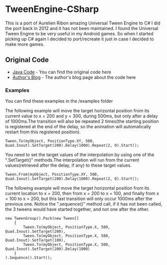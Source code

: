 # TweenEngine-CSharp

This is a port of Aurelien Ribon amazing Universal Tween Engine to C#
I did the port back in 2012 and it has not been maintained. I found the Universal Tween Engine to be very useful in my Android games. 
So when I started picking up C# again I decided to port/recreate it just in case I decided to make more games.

## Original Code

* [Java Code](https://code.google.com/archive/p/java-universal-tween-engine/downloads) - You can find the original code here
* [Author's Blog](http://www.aurelienribon.com/blog/projects/universal-tween-engine/) - The author's blog page about the code here

### Examples

You can find these examples in the /examples folder


The following example will move the target horizontal position from its current value to x = 200 and y = 300, during 500ms, but only after a delay of
1000ms.The transition will also be repeated 2 times(the starting position is registered at the end of the delay, so the animation will automatically
restart from this registered position).
```
Tween.To(myObject, PositionType.XY, 500, Quad.Inout).SetTarget(200).Delay(1000).Repeat(2, 0).Start();
```

You need to set the target values of the interpolation by using one of the ".SetTarget()" methods.The interpolation will run from the current values(retrieved after the delay, if any) to these target values.
```
Tween.From(myObject, PositionType.XY, 500, Quad.Inout).SetTarget(200).Delay(1000).Repeat(2, 0).Start();
```

The following example will move the target horizontal position from its current location to x = 200, then from x = 200 to x = 100, and finally from
x = 100 to x = 200, but this last transition will only occur 1000ms after the previous one. Notice the ".sequence()" method call, if it has not been called, the 3 tweens would have started together, and not one after the other.
```
new TweenGroup().Pack(new Tween[]
	{
		Tween.To(myObject, PositionType.X, 500, Quad.Inout).SetTarget(200),
		Tween.To(myObject, PositionType.X, 500, Quad.Inout).SetTarget(100),
		Tween.To(myObject, PositionType.X, 500, Quad.Inout).SetTarget(200).Delay(1000)
	}
).Sequence().Start();
```
